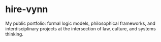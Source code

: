 # hire-vynn
My public portfolio: formal logic models, philosophical frameworks, and interdisciplinary projects at the intersection of law, culture, and systems thinking.
